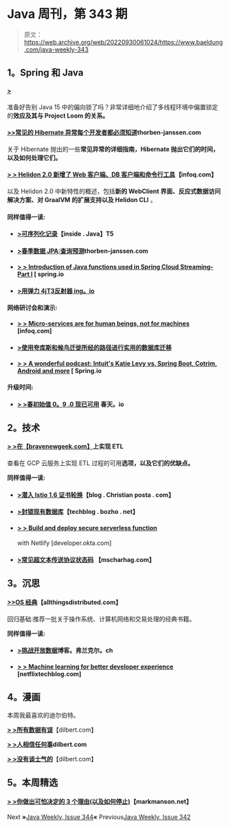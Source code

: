 # Java 周刊，第 343 期

> 原文：<https://web.archive.org/web/20220930061024/https://www.baeldung.com/java-weekly-343>

## **1。Spring 和 Java**

#### [**>**](https://web.archive.org/web/20221126213658/https://www.javaspecialists.eu/archive/Issue282.html)

准备好告别 Java 15 中的偏向锁了吗？非常详细地介绍了多线程环境中偏置锁定的**效应及其与 Project Loom 的关系。**

#### [**>>**](https://web.archive.org/web/20221126213658/https://thorben-janssen.com/spring-data-jpa-query-projections/)[**常见的 Hibernate 异常每个开发者都必须知道**](https://web.archive.org/web/20221126213658/https://thorben-janssen.com/hibernate-exceptions/)thorben-janssen.com

关于 Hibernate 抛出的一些**常见异常的详细指南，Hibernate 抛出它们的时间，以及如何处理它们。**

#### [**> > Helidon 2.0 新增了 Web 客户端、DB 客户端和命令行工具**](https://web.archive.org/web/20221126213658/https://www.infoq.com/news/2020/07/oracle-releases-helidon-2/?utm_campaign=infoq_content&utm_source=infoq&utm_medium=feed&utm_term=Java)【infoq.com】

以及 Helidon 2.0 中新特性的概述，包括**新的 WebClient 界面、反应式数据访问解决方案、对 GraalVM 的扩展支持以及 Helidon CLI** 。

#### **同样值得一读:**

*   #### [**>可序列化记录**](https://web.archive.org/web/20221126213658/https://inside.java/2020/07/20/serializablerecords/)【inside . Java】T5

*   #### [**>**](https://web.archive.org/web/20221126213658/https://thorben-janssen.com/hibernate-exceptions/)[**春季数据 JPA:查询预测**](https://web.archive.org/web/20221126213658/https://thorben-janssen.com/spring-data-jpa-query-projections/)thorben-janssen.com

*   #### [**> > Introduction of Java functions used in Spring Cloud Streaming-Part I**](https://web.archive.org/web/20221126213658/https://spring.io/blog/2020/07/20/introducing-java-functions-for-spring-cloud-stream-applications-part-1) [ spring.io

*   #### [**>用弹力 4j**T3反射器 ing。io](https://web.archive.org/web/20221126213658/https://reflectoring.io/retry-with-resilience4j/)

**网络研讨会和演示:**

*   #### [**> > Micro-services are for human beings, not for machines**](https://web.archive.org/web/20221126213658/https://www.infoq.com/presentations/microservices-behavior-joy/?utm_campaign=infoq_content&utm_source=infoq&utm_medium=feed&utm_term=Java) [infoq.com]

*   #### [**>使用夸库斯和候鸟迁徙所经的路径进行实用的数据库迁移**](https://web.archive.org/web/20221126213658/https://blog.sebastian-daschner.com/entries/flyway-migrate-databases-quarkus)

*   #### [**> > A wonderful podcast: Intuit's Katie Levy vs. Spring Boot, Cotrim, Android and more**](https://web.archive.org/web/20221126213658/https://spring.io/blog/2020/07/17/a-bootiful-podcast-intuit-s-katie-levy-on-spring-boot-kotlin-android-and-more) [ Spring.io

**升级时间:**

*   #### [**> >春初始值 0。9 .0 现已可用**](https://web.archive.org/web/20221126213658/https://spring.io/blog/2020/07/15/spring-initializr-0-9-0-available-now) 春天。io

## **2。技术**

#### [**> >在【bravenewgeek.com】**](https://web.archive.org/web/20221126213658/https://bravenewgeek.com/implementing-etl-on-gcp/)上实现 ETL

查看在 GCP 云服务上实现 ETL 过程的可用**选项，以及它们的优缺点。**

**同样值得一读:**

*   #### [**>潜入 Istio 1.6 证书轮换**](https://web.archive.org/web/20221126213658/https://blog.christianposta.com/diving-into-istio-1-6-certificate-rotation/)【blog . Christian posta . com】

*   #### [**>封锁现有数据库**](https://web.archive.org/web/20221126213658/https://techblog.bozho.net/blockchainizing-existing-databases/)【techblog . bozho . net】

*   #### [**> > Build and deploy secure serverless function**](https://web.archive.org/web/20221126213658/https://developer.okta.com/blog/2020/07/15/secure-serverless-functions-with-netlify)

    with Netlify [developer.okta.com]
*   #### [**>常见超文本传送协议状态码**](https://web.archive.org/web/20221126213658/https://www.mscharhag.com/api-design/http-status-codes) 【mscharhag.com】

## **3。沉思**

#### [**>>**](https://web.archive.org/web/20221126213658/https://bravenewgeek.com/implementing-etl-on-gcp/)[**OS 经典**](https://web.archive.org/web/20221126213658/https://www.allthingsdistributed.com/2020/07/the-os-classics.html)【allthingsdistributed.com】

回归基础:推荐一批关于操作系统、计算机网络和交易处理的经典书籍。

**同样值得一读:**

*   #### [**>挑战开放数据**](https://web.archive.org/web/20221126213658/https://blog.frankel.ch/challenges-open-data/)博客。弗兰克尔。ch

*   #### [**> > Machine learning for better developer experience**](https://web.archive.org/web/20221126213658/https://netflixtechblog.com/machine-learning-for-a-better-developer-experience-1e600c69f36c) [netflixtechblog.com]

## **4。漫画**

本周我最喜欢的迪尔伯特。

[**> >所有数据有误**](https://web.archive.org/web/20221126213658/https://dilbert.com/strip/2020-07-18)【dilbert.com】

[**> >人相信任何事**](https://web.archive.org/web/20221126213658/https://dilbert.com/strip/2020-07-19)**dilbert.com**

[**> >没有谈士气的**](https://web.archive.org/web/20221126213658/https://dilbert.com/strip/2020-07-22)【dilbert.com】

## **5。本周精选**

#### **[> >你做出可怕决定的 3 个理由(以及如何停止)](https://web.archive.org/web/20221126213658/https://markmanson.net/decision-making)**【markmanson.net】

Next **»**[Java Weekly, Issue 344](/web/20221126213658/https://www.baeldung.com/java-weekly-344)**«** Previous[Java Weekly, Issue 342](/web/20221126213658/https://www.baeldung.com/java-weekly-342)